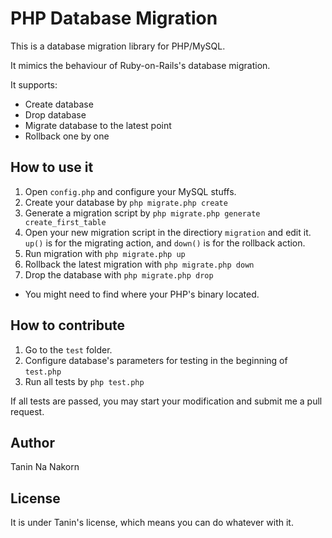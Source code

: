 PHP Database Migration
==============================

This is a database migration library for PHP/MySQL.

It mimics the behaviour of Ruby-on-Rails's database migration.

It supports:

* Create database
* Drop database
* Migrate database to the latest point
* Rollback one by one


How to use it
-----------------------

1. Open ```config.php``` and configure your MySQL stuffs.
2. Create your database by ```php migrate.php create```
3. Generate a migration script by ```php migrate.php generate create_first_table```
4. Open your new migration script in the directiory ```migration``` and edit it. ```up()``` is for the migrating action, and ```down()``` is for the rollback action.
5. Run migration with ```php migrate.php up```
6. Rollback the latest migration with ```php migrate.php down```
7. Drop the database with ```php migrate.php drop```

* You might need to find where your PHP's binary located.


How to contribute
------------------------

1. Go to the ```test``` folder.
2. Configure database's parameters for testing in the beginning of ```test.php```
2. Run all tests by ```php test.php```

If all tests are passed, you may start your modification and submit me a pull request.


Author
------------
Tanin Na Nakorn


License
-----------

It is under Tanin's license, which means you can do whatever with it.
